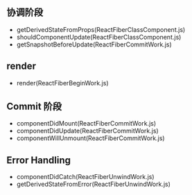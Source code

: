 ## 协调阶段

- getDerivedStateFromProps(ReactFiberClassComponent.js)
- shouldComponentUpdate(ReactFiberClassComponent.js)
- getSnapshotBeforeUpdate(ReactFiberCommitWork.js)

## render

- render(ReactFiberBeginWork.js)

## Commit 阶段

- componentDidMount(ReactFiberCommitWork.js)
- componentDidUpdate(ReactFiberCommitWork.js)
- componentWillUnmount(ReactFiberCommitWork.js)

## Error Handling

- componentDidCatch(ReactFiberUnwindWork.js)
- getDerivedStateFromError(ReactFiberUnwindWork.js)
